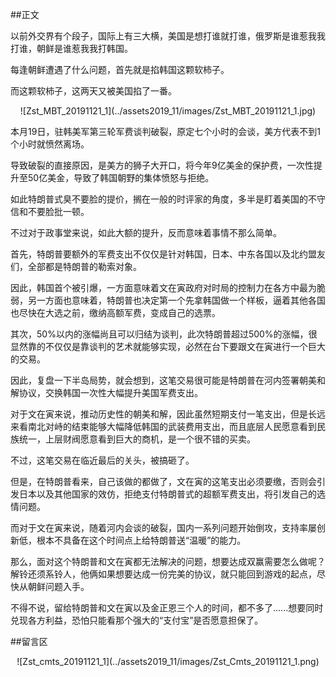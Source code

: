 ##正文

以前外交界有个段子，国际上有三大横，美国是想打谁就打谁，俄罗斯是谁惹我我打谁，朝鲜是谁惹我我打韩国。

每逢朝鲜遭遇了什么问题，首先就是掐韩国这颗软柿子。

而这颗软柿子，这两天又被美国掐了一番。

 <div align="center">![Zst_MBT_20191121_1](../assets2019_11/images/Zst_MBT_20191121_1.jpg)</div>

本月19日，驻韩美军第三轮军费谈判破裂，原定七个小时的会谈，美方代表不到1个小时就愤然离场。

导致破裂的直接原因，是美方的狮子大开口，将今年9亿美金的保护费，一次性提升至50亿美金，导致了韩国朝野的集体愤怒与拒绝。

如此特朗普式臭不要脸的提价，搁在一般的时评家的角度，多半是盯着美国的不守信和不要脸批一顿。

不过对于政事堂来说，如此大额的提升，反而意味着事情不那么简单。

首先，特朗普要额外的军费支出不仅仅是针对韩国，日本、中东各国以及北约盟友们，全部都是特朗普的勒索对象。

因此，韩国首个被引爆，一方面意味着文在寅政府对时局的控制力在各方中最为脆弱，另一方面也意味着，特朗普也决定第一个先拿韩国做一个样板，逼着其他各国也尽快在大选之前，缴纳高额军费，变成自己的选票。

其次，50%以内的涨幅尚且可以归结为谈判，此次特朗普超过500%的涨幅，很显然靠的不仅仅是靠谈判的艺术就能够实现，必然在台下要跟文在寅进行一个巨大的交易。

因此，复盘一下半岛局势，就会想到，这笔交易很可能是特朗普在河内签署朝美和解协议，交换韩国一次性大幅提升美国军费支出。

对于文在寅来说，推动历史性的朝美和解，因此虽然短期支付一笔支出，但是长远来看南北对峙的结束能够大幅降低韩国的武装费用支出，而且底层人民愿意看到民族统一，上层财阀愿意看到巨大的商机，是一个很不错的买卖。

不过，这笔交易在临近最后的关头，被搞砸了。

但是，在特朗普看来，自己该做的都做了，文在寅的这笔支出必须要缴，否则会引发日本以及其他国家的效仿，拒绝支付特朗普式的超额军费支出，将引发自己的选情问题。

而对于文在寅来说，随着河内会谈的破裂，国内一系列问题开始倒攻，支持率屡创新低，根本不具备在这个时间点上给特朗普送“温暖”的能力。

那么，面对这个特朗普和文在寅都无法解决的问题，想要达成双赢需要怎么做呢？解铃还须系铃人，他俩如果想要达成一份完美的协议，就只能回到游戏的起点，尽快从朝鲜问题入手。

不得不说，留给特朗普和文在寅以及金正恩三个人的时间，都不多了......想要同时兑现各方利益，恐怕只能看那个强大的“支付宝”是否愿意担保了。

##留言区
 <div align="center">![Zst_cmts_20191121_1](../assets2019_11/images/Zst_Cmts_20191121_1.png)</div>